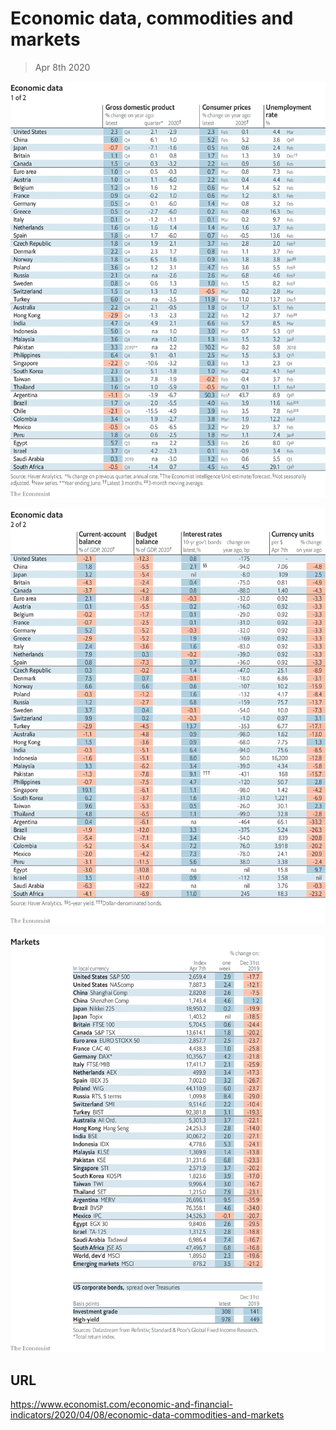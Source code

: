 # Economic data, commodities and markets

> Apr 8th 2020

![](./images/20200411_INT101.png)

![](./images/20200411_INT102.png)

![](./images/20200411_INT201.png)

## URL

https://www.economist.com/economic-and-financial-indicators/2020/04/08/economic-data-commodities-and-markets
